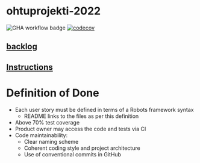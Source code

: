 # ohtuprojekti-2022

![GHA workflow badge](https://github.com/immone/ohtuprojekti-2022/actions/workflows/blank.yml/badge.svg)
[![codecov](https://codecov.io/gh/immone/ohtuprojekti-2022/branch/main/graph/badge.svg?token=5U51JDHCBV)](https://codecov.io/gh/immone/ohtuprojekti-2022)

## [backlog](https://docs.google.com/spreadsheets/d/13fcNW8mODk9S0eXHV7xJ2yGnfn2_VSg37PK0HU-53MI/edit#gid=0)

## [Instructions](https://github.com/immone/ohtuprojekti-2022/blob/main/docs/instructions.md)

# Definition of Done

* Each user story must be defined in terms of a Robots framework syntax
  * README links to the files as per this definition
* Above 70% test coverage
* Product owner may access the code and tests via CI
* Code maintainability: 
  * Clear naming scheme
  * Coherent coding style and project architecture
  * Use of conventional commits in GitHub
